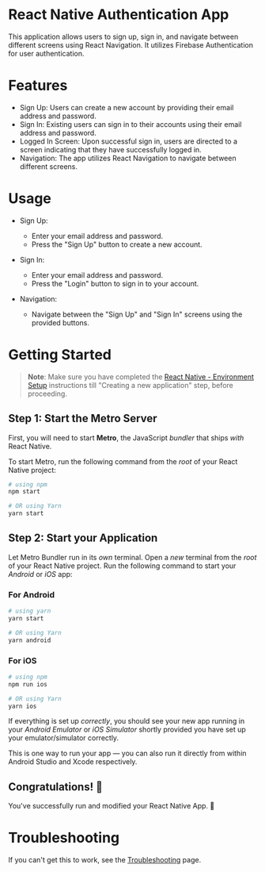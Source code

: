 # React Native Authentication App

This application allows users to sign up, sign in, and navigate between different screens using React Navigation. It utilizes Firebase Authentication for user authentication.

# Features

- Sign Up: Users can create a new account by providing their email address and password.
- Sign In: Existing users can sign in to their accounts using their email address and password.
- Logged In Screen: Upon successful sign in, users are directed to a screen indicating that they have successfully logged in.
- Navigation: The app utilizes React Navigation to navigate between different screens.

# Usage

- Sign Up:

  - Enter your email address and password.
  - Press the "Sign Up" button to create a new account.

- Sign In:

  - Enter your email address and password.
  - Press the "Login" button to sign in to your account.

- Navigation:
  - Navigate between the "Sign Up" and "Sign In" screens using the provided buttons.

# Getting Started

> **Note**: Make sure you have completed the [React Native - Environment Setup](https://reactnative.dev/docs/environment-setup) instructions till "Creating a new application" step, before proceeding.

## Step 1: Start the Metro Server

First, you will need to start **Metro**, the JavaScript _bundler_ that ships _with_ React Native.

To start Metro, run the following command from the _root_ of your React Native project:

```bash
# using npm
npm start

# OR using Yarn
yarn start
```

## Step 2: Start your Application

Let Metro Bundler run in its _own_ terminal. Open a _new_ terminal from the _root_ of your React Native project. Run the following command to start your _Android_ or _iOS_ app:

### For Android

```bash
# using yarn
yarn start

# OR using Yarn
yarn android
```

### For iOS

```bash
# using npm
npm run ios

# OR using Yarn
yarn ios
```

If everything is set up _correctly_, you should see your new app running in your _Android Emulator_ or _iOS Simulator_ shortly provided you have set up your emulator/simulator correctly.

This is one way to run your app — you can also run it directly from within Android Studio and Xcode respectively.

## Congratulations! :tada:

You've successfully run and modified your React Native App. :partying_face:

# Troubleshooting

If you can't get this to work, see the [Troubleshooting](https://reactnative.dev/docs/troubleshooting) page.
